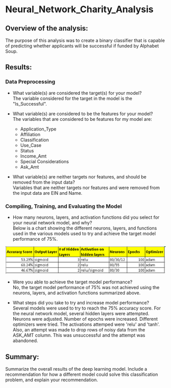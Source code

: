 # Neural_Network_Charity_Analysis

## Overview of the analysis: 
The purpose of this analysis was to create a binary classifier that is capable of predicting whether applicants will be successful if funded by Alphabet Soup.

## Results: 

### Data Preprocessing
- What variable(s) are considered the target(s) for your model?<br>
The variable considered for the target in the model is the "Is_Successful".

- What variable(s) are considered to be the features for your model?<br>
The variables that are considered to be features for my model are: 
  - Application_Type
  - Affiliation
  - Classification
  - Use_Case
  - Status
  - Income_Amt
  - Special Considerations
  - Ask_Amt

- What variable(s) are neither targets nor features, and should be removed from the input data?<br>
Variables that are neither targets nor features and were removed from the input data are EIN and Name.

### Compiling, Training, and Evaluating the Model
- How many neurons, layers, and activation functions did you select for your neural network model, and why?<br>
Below is a chart showing the different neurons, layers, and functions used in the various models used to try and achieve the target model performance of 75%.  
<img src = "https://github.com/jennfrbrown/Neural_Network_Charity_Analysis/blob/main/ReadMe%20Images/Comparison.PNG">

- Were you able to achieve the target model performance?<br>
No, the target model performance of 75% was not achieved using the neurons, layers, and activation functions summarized above.

- What steps did you take to try and increase model performance?<br>
Several models were used to try to reach the 75% accuracy score. For the neural network model, several hidden layers were attempted. Neurons were adjusted. Number of epochs were increased. Different optimizers were tried. The activations attemped were 'relu' and 'tanh'. Also, an attempt was made to drop rows of noisy data from the ASK_AMT column. This was unsuccessful and the attempt was abandoned.

## Summary: 
Summarize the overall results of the deep learning model. Include a recommendation for how a different model could solve this classification problem, and explain your recommendation.
